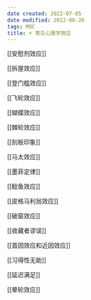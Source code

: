 ```yaml
---
date created: 2022-07-05
date modified: 2022-08-20
tags: MOC
title: + 常见心理学效应
---
```


[[安慰剂效应]]

[[拆屋效应]]

[[登门槛效应]]

[[飞轮效应]]

[[蝴蝶效应]]

[[棘轮效应]]

[[刻板印象]]

[[马太效应]]

[[墨菲定律]]

[[鲶鱼效应]]

[[皮格马利翁效应]]

[[破窗效应]]

[[收藏者谬误]]

[[首因效应和近因效应]]

[[习得性无助]]

[[延迟满足]]

[[晕轮效应]]
